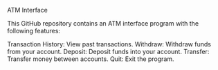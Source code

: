 ATM Interface

This GitHub repository contains an ATM interface program with the following features:

Transaction History: View past transactions.
Withdraw: Withdraw funds from your account.
Deposit: Deposit funds into your account.
Transfer: Transfer money between accounts.
Quit: Exit the program.
